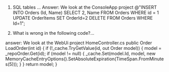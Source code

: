 1. SQL tables ...
Answer:
We look at the ConsoleApp project
@"INSERT INTO Orders (Id, Name)
  SELECT 2, Name
  FROM Orders
  WHERE id = 1
  UPDATE OrderItems
  SET OrderId=2
  DELETE FROM Orders
  WHERE Id=1";
  
2. What is wrong in the following code?...

answer:
We look at the WebUi project
HomeController.cs
public Order LoadOrder(int id)
{
   if (!_cache.TryGetValue(id, out Order model))
     {
       model = _repoOrder.Get(id);
       if (model != null)
       {
         _cache.Set(model.Id, model,
                        new MemoryCacheEntryOptions().SetAbsoluteExpiration(TimeSpan.FromMinutes(5)));
        }
       }
    return model;
 }
